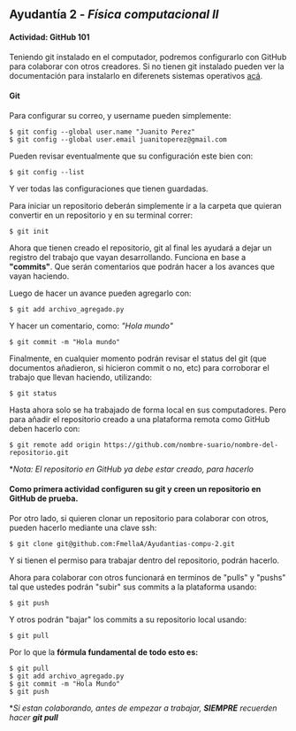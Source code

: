 ## **Ayudantía 2** -  *Física computacional II*

#### **Actividad: GitHub 101**

Teniendo git instalado en el computador, podremos configurarlo con GitHub para colaborar con otros creadores. Si no tienen git instalado pueden ver la documentación para instalarlo en diferenets sistemas operativos [acá](https://git-scm.com/book/en/v2/Getting-Started-Installing-Git). 

#### **Git**

Para configurar su correo, y username pueden simplemente: 

```console
$ git config --global user.name "Juanito Perez"
$ git config --global user.email juanitoperez@gmail.com
```

Pueden revisar eventualmente que su configuración este bien con:

```console
$ git config --list
```

Y ver todas las configuraciones que tienen guardadas. 

Para iniciar un repositorio deberán simplemente ir a la carpeta que quieran convertir en un repositorio y en su terminal correr: 

```console
$ git init
```

Ahora que tienen creado el repositorio, git al final les ayudará a dejar un registro del trabajo que vayan desarrollando. Funciona en base a **"commits"**. Que serán comentarios que podrán hacer a los avances que vayan haciendo. 

Luego de hacer un avance pueden agregarlo con: 

```console
$ git add archivo_agregado.py
```

Y hacer un comentario, como: *"Hola mundo"*

```console
$ git commit -m "Hola mundo"
```

Finalmente, en cualquier momento podrán revisar el status del git (que documentos añadieron, si hicieron commit o no, etc) para corroborar el trabajo que llevan haciendo, utilizando: 

```console
$ git status
```

Hasta ahora solo se ha trabajado de forma local en sus computadores. Pero para añadir el repositorio creado a una plataforma remota como GitHub deben hacerlo con: 

```console
$ git remote add origin https://github.com/nombre-suario/nombre-del-repositorio.git
```
**Nota: El repositorio en GitHub ya debe estar creado, para hacerlo*


#### **Como primera actividad configuren su git y creen un repositorio en GitHub de prueba.**


Por otro lado, si quieren clonar un repositorio para colaborar con otros, pueden hacerlo mediante una clave ssh: 

```console
$ git clone git@github.com:FmellaA/Ayudantias-compu-2.git
```

Y si tienen el permiso para trabajar dentro del repositorio, podrán hacerlo. 

Ahora para colaborar con otros funcionará en terminos de "pulls" y "pushs" tal que ustedes podrán "subir" sus commits a la plataforma usando: 

```console
$ git push
```

Y otros podrán "bajar" los commits a su repositorio local usando: 

```console
$ git pull
```

Por lo que la **fórmula fundamental de todo esto es:**

```console
$ git pull
$ git add archivo_agregado.py
$ git commit -m "Hola Mundo"
$ git push
```

**Si estan colaborando, antes de empezar a trabajar, **SIEMPRE** recuerden hacer **git pull***
